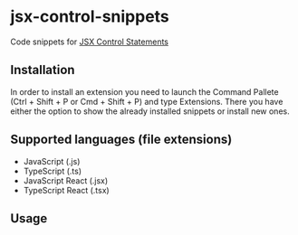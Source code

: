 # jsx-control-snippets

Code snippets for [JSX Control Statements](https://www.npmjs.com/package/jsx-control-statements)

## Installation

In order to install an extension you need to launch the Command Pallete (Ctrl + Shift + P or Cmd + Shift + P) and type Extensions. There you have either the option to show the already installed snippets or install new ones.

## Supported languages (file extensions)
- JavaScript (.js)
- TypeScript (.ts)
- JavaScript React (.jsx)
- TypeScript React (.tsx)

## Usage


